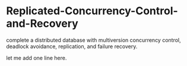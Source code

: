 Replicated-Concurrency-Control-and-Recovery
===========================================
complete a distributed database with multiversion concurrency control, deadlock avoidance, replication, and failure recovery.

let me add one line here.

